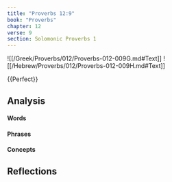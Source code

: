 ```yaml
---
title: "Proverbs 12:9"
book: "Proverbs"
chapter: 12
verse: 9
section: Solomonic Proverbs 1
---
```

![[/Greek/Proverbs/012/Proverbs-012-009G.md#Text]]
![[/Hebrew/Proverbs/012/Proverbs-012-009H.md#Text]]

{{Perfect}}

## Analysis

#### Words

#### Phrases

#### Concepts

## Reflections
